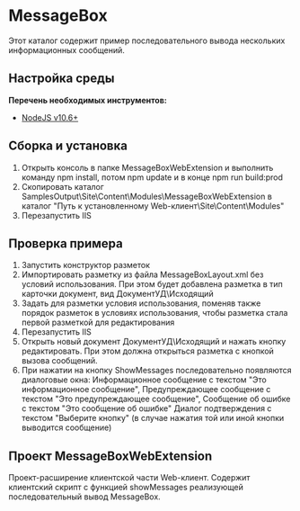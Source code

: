 ﻿# MessageBox

Этот каталог содержит пример последовательного вывода нескольких информационных сообщений.

## Настройка среды

**Перечень необходимых инструментов:** 
* [NodeJS v10.6+](https://nodejs.org/en/)

## Сборка и установка

1. Открыть консоль в папке MessageBoxWebExtension и выполнить команду npm install, потом  npm update и в конце npm run build:prod
2. Скопировать каталог SamplesOutput\Site\Content\Modules\MessageBoxWebExtension в каталог "Путь к установленному Web-клиент\Site\Content\Modules"
3. Перезапустить IIS

## Проверка примера

1. Запустить конструктор разметок
2. Импортировать разметку из файла MessageBoxLayout.xml без условий использования. При этом будет добавлена разметка в тип карточки документ, вид ДокументУД\Исходящий
3. Задать для разметки условия использования, поменяв также порядок разметок в условиях использования, чтобы разметка стала первой разметкой для редактирования 
4. Перезапустить IIS
5. Открыть новый документ ДокументУД\Исходящий и нажать кнопку редактировать. При этом должна открыться разметка с кнопкой вызова сообщений. 
6. При нажатии на кнопку ShowMessages последовательно появляются диалоговые окна:  Информационное сообщение с текстом "Это информационное сообщение", 
 Предупреждающее сообщение с текстом "Это предупреждающее сообщение", Сообщение об ошибке с текстом "Это сообщение об ошибке"
 Диалог подтверждения с текстом "Выберите кнопку" (в случае нажатия той или иной кнопки выводится сообщение)


## Проект MessageBoxWebExtension

Проект-расширение клиентской части Web-клиент. Содержит клиентский скрипт c функцией showMessages реализующей последовательный вывод MessageBox.
